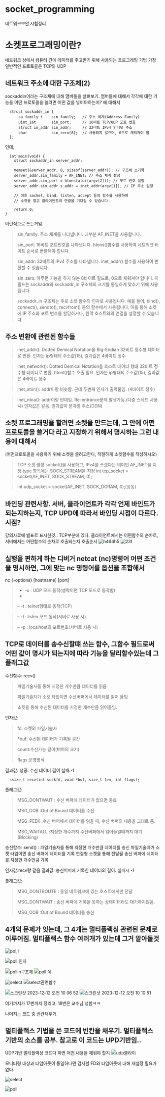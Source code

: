 # socket_programming
네트워크보안 시험정리

# 소켓프로그래밍이란?
네트워크 상에서 컴퓨터 간에 데이터를 주고받기 위해 사용되는 프로그래밍 기법
가장 일반적인 프로토콜은 TCP와 UDP




## 네트워크 주소에 대한 구조체(2)
sockaddin이라는 구조체에 대해 맴버들을 살펴보기. 맴버들에 대해서 각각에 대한 기능들
어떤 프로토콜을 쓸려면 어떤 값을 넣어야하는지? 에 대해서

```
  struct sockaddr_in {
      sa_family_t    sin_family;   // 주소 체계(Address Family)
      uint_16t       sin_port;     // 16비트 TCP/UDP 포트 번호
      struct in_addr sin_addr;     // 32비트 IPv4 인터넷 주소
      char           sin_zero[8];  // 사용되지 않으며, 0으로 채워져야 함
  };
```

인데, 
```
  int main(void) {
    struct sockaddr_in server_addr;

    memset(&server_addr, 0, sizeof(server_addr)); // 구조체 초기화
    server_addr.sin_family = AF_INET; // 주소 체계 설정
    server_addr.sin_port = htons(atoi(argv[2])); // 포트 번호 설정
    server_addr.sin_addr.s_addr = inet_addr(argv[1]); // IP 주소 설정

    // 이후 socket, bind, listen, accept 등의 함수를 사용하여
    // 소켓을 열고 클라이언트의 연결을 기다릴 수 있습니다.
    
    return 0;
}
```
이런식으로 쓰는거임. 
>sin_family: 주소 체계를 나타냅니다. 대부분 AF_INET을 사용합니다.
>
>sin_port: 16비트 포트번호를 나타냅니다. htons()함수를 사용하여 네트워크 바이트 순서로 변환해야 합니다.
>
>sin_addr: 32비트의 IPv4 주소를 나타냅니다. inet_addr() 함수를 사용하여 변환할 수 있습니다.
>
>sin_zero: 아무런 기능을 하지 않는 8바이트 필드로, 0으로 채워져야 합니다. 이 필드는 sockaddr와 sockaddr_in 구조체의 크기를 동일하게 맞추기 위해 사용됩니다.
>
>sockaddr_in 구조체는 주로 소켓 함수의 인자로 사용됩니다. 예를 들어, bind(), connect(), sendto(), recvfrom() 등의 함수에서 사용됩니다. 이를 통해 소켓에 IP 주소와 포트 번호를 할당하거나, 원격 호스트와의 연결을 설정할 수 있습니다.











## 주소 변환에 관련된 함수들
>inet_addr(): Dotted Demical Notation을 Big-Endian 32비트 정수형 데이터로 변환. 인자는 ip형태의 주소값(15), 결과값은 4바이트 정수

>inet_network(): Dotted Demical Notation을 호스트 데이터 형태 32비트 정수형 데이터로 변환. htonl()함수 호출 필요. 인자는 ip형태의 주소값(15), 결과값은 4바이트 정수

>inet_aton(): addr이랑 비슷함. 근데 두번째 인자가 출력물임. (4바이트 정수)

>inet_ntoa(): addr이랑 반대임. Re-entrance문제 발생가능.(다중 스레드 사용시) 인자값은 같음. 결과값이 문자열 주소(DDN)











## 소켓 프로그래밍을 할려면 소켓을 만드는데, 그 안에 어떤 프로토콜을 쓸거다 라고 지정하기 위해서 명시하는 그런 내용에 대해서
(어떤프로토콜을 사용하기 위해 소켓을 쓸려고한다, 적절하게 소켓함수를 작성하시오)

>TCP 소켓 생성
socket()을 사용하고, IPv4를 쓰겠다는 의미인 AF_INET을 지정
type 항목에는 SOCK_STREAM을 지정
>int tcp_socket = socket(AF_INET, SOCK_STREAM, 0);

>int udp_socket = socket(AF_INET, SOCK_DGRAM, 0);(상동)











## 바인딩 관련사항. 서버, 클라이언트카 각각 언제 바인드가 되는지하는지, TCP UPD에 따라서 바인딩 시점이 다르다. 시점?

강의자료에 별표로 표시한것.. TCP부분에 있다. 클라이언트에서는 어떤함수의 순차로, 서버에서는 어떤함수의 순차로 호출되는지 호출순서
![h464h5](https://github.com/geniusBrainLsm/socket_programming/assets/87559232/9237ba2d-9db6-43c0-a353-cea2556605df)
![23f](https://github.com/geniusBrainLsm/socket_programming/assets/87559232/6bb4ca7e-5ee1-4435-aa37-94a3eec01086)













## 실행을 편하게 하는 디버거 netcat (nc)명령어 어떤 조건을 명시하면, 그에 맞는 nc 명령어를 옵션을 조합해서 
nc {-options} [hostname] [port]
>- -u : UDP 모드 동작(생략이면 TCP 모드로 동작함)
>- 
>– -t : telnet형태로 동작(TCP)

>– -l : listen 모드 동작(서버로 사용 시)
>
>– -p : localhost의 포트번호(서버로 사용 시)









## TCP로 데이터를 송수신할떄 쓰는 함수, 그함수 필드로써 어떤 값이 명시가 되는지에 따라 기능을 달리할수있는데 그 플래그값
수신함수: recv() 
>  파일기술자를 통해 지정한 개수만큼 데이터를 읽음
> 
>  파일기술자가 소켓 타입이면 수신버퍼에서 데이터를 읽어 들임
> 
>  소켓을 통해 수신된 데이터를 지정한 개수만큼 읽어들임.

  인자값: 
  >fd: 소켓의 파일기술자
>
  >*buf: 수신된 데이터가 기록될 공간
>
  >count:수신가능 길이(버퍼의 크기)
>
  >flags:운영방식
>
  결과값: 성공: 수신 데이터 길이
          실패:-1
  ```
    ssize_t recv(int sockfd, void *buf, size_t len, int flags);
  ```
  플래그값: 
  >MSG_DONTWAIT : 수신 버퍼에 데이터가 없으면 종료
>
  >MSG_OOB      :Out of Bound 데이터를 수신
>
  >MSG_PEEK     :수신 버퍼에서 데이터를 읽을 때, 수신 버퍼의 내용을 그대로 둠.
>
  >MSG_WAITALL  :지정한 개수까지 수신버퍼에서 읽어들일때까지 대기(Blocking)

송신함수: send() :
   파일기술자를 통해 지정한 개수만큼 데이터를 송신
   파일기술자가 소켓 타입이면 송신 버퍼에 데이터를 기록
   연결형 소켓을 통해 전달될 송신 버퍼에 데이터를 지정한 개수만큼 기록

   인자값:recv랑 같음
   결과값: 송신버퍼에 기록한 데이터의 길이. 실패시 -1

  플래그값: 
  >MSG_DONTROUTE : 동일 네트워크에 있는 호스트에게만 전달
>
 >MSG_DONTWAIT  : 송신 버퍼에 기록을 못하는 상태이더라도 대기하지않음.
>
 >MSG_OOB      :Out of Bound 데이터를 송신













## 4개의 문제가 잇는데, 그 4개는 멀티플랙싱 관련된 문제로 이루어짐. 멀티플랙스 함수 여러개가 있는데 그거 알아둘것
![pol;l](https://github.com/geniusBrainLsm/socket_programming/assets/87559232/8dbe6b54-87f1-43eb-b01e-fde17fb8b8c6)

![poll 인자](https://github.com/geniusBrainLsm/socket_programming/assets/87559232/a4eec2c8-4265-40e9-b357-a0be60efa85c)

![pollin구조체](https://github.com/geniusBrainLsm/socket_programming/assets/87559232/5749fae2-4a0c-4e15-808f-0e9cec823a97)
![poll 예](https://github.com/geniusBrainLsm/socket_programming/assets/87559232/db4347ed-13b6-41d5-8370-3c45c831d6fe)



![select](https://github.com/geniusBrainLsm/socket_programming/assets/87559232/6cf304cf-e54f-4d04-a826-dfb5d59451df)
![select관련함수](https://github.com/geniusBrainLsm/socket_programming/assets/87559232/f9f117df-c44e-44e8-9bb6-52dfb9045c43)

![스크린샷 2023-12-12 오전 10 06 52](https://github.com/geniusBrainLsm/socket_programming/assets/87559232/1c04b99e-3072-4028-b08c-c9e836381c04)
![스크린샷 2023-12-12 오전 10 10 51](https://github.com/geniusBrainLsm/socket_programming/assets/87559232/3bf0df6f-59a4-4db7-81d0-1fabe0b8b1b0)








여기까지가 17번까지 정리고, 18번은 교수님 성함ㅋㅋ

나머지는 코드 중 빈칸채우기.
## 멀티플랙스 기법을 쓴 코드에 빈칸을 채우기. 멀티플랙스 기반의 소스를 공부. 참고로 이 코드는 UPD기반임..
UDP기반 멀티플랙싱 코드다 하면 어떤 내용을 채워야 할지
![udp클라이](https://github.com/geniusBrainLsm/socket_programming/assets/87559232/22f2b9ed-75be-42c6-8b53-42cb63726b77)

모니터링 대상과 타임아웃이 동일하다면 검사할 FD와 타임아웃에 대해 재설정 필요가 없다.

![select](https://github.com/geniusBrainLsm/socket_programming/assets/87559232/b6fd9893-542b-48d4-94a1-ffa01d48ffe5)

![poll](https://github.com/geniusBrainLsm/socket_programming/assets/87559232/616893e6-abcd-47f8-8bfc-ade0542506da)

